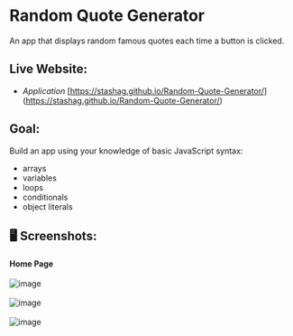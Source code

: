 # Random Quote Generator
 An app that displays random famous quotes each time a button is clicked.

## Live Website: 

- *Application* [https://stashag.github.io/Random-Quote-Generator/] (https://stashag.github.io/Random-Quote-Generator/)

 ## Goal:
 Build an app using your knowledge of basic JavaScript syntax:
 - arrays
 - variables
 - loops 
 - conditionals
 - object literals
 
 ## 🖥 Screenshots:
#### Home Page


![image](https://user-images.githubusercontent.com/35972972/97759012-7e58bb80-1ad6-11eb-86b6-0ff92aa544cf.png)
</br>
</br>
![image](https://user-images.githubusercontent.com/35972972/97759069-a21c0180-1ad6-11eb-8a82-02d87b0013ba.png)
</br>
</br>
![image](https://user-images.githubusercontent.com/35972972/97759154-d4c5fa00-1ad6-11eb-85e7-a4f567673716.png)


